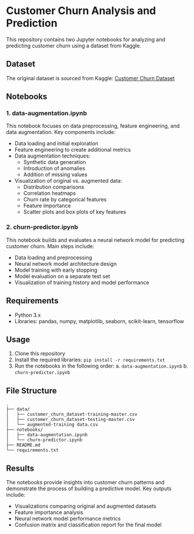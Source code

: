 # Customer Churn Analysis and Prediction

This repository contains two Jupyter notebooks for analyzing and predicting customer churn using a dataset from Kaggle.

## Dataset

The original dataset is sourced from Kaggle: [Customer Churn Dataset](https://www.kaggle.com/datasets/muhammadshahidazeem/customer-churn-dataset)

## Notebooks

### 1. data-augmentation.ipynb

This notebook focuses on data preprocessing, feature engineering, and data augmentation. Key components include:

- Data loading and initial exploration
- Feature engineering to create additional metrics
- Data augmentation techniques:
  - Synthetic data generation
  - Introduction of anomalies
  - Addition of missing values
- Visualization of original vs. augmented data:
  - Distribution comparisons
  - Correlation heatmaps
  - Churn rate by categorical features
  - Feature importance
  - Scatter plots and box plots of key features

### 2. churn-predictor.ipynb

This notebook builds and evaluates a neural network model for predicting customer churn. Main steps include:

- Data loading and preprocessing
- Neural network model architecture design
- Model training with early stopping
- Model evaluation on a separate test set
- Visualization of training history and model performance

## Requirements

- Python 3.x
- Libraries: pandas, numpy, matplotlib, seaborn, scikit-learn, tensorflow

## Usage

1. Clone this repository
2. Install the required libraries: `pip install -r requirements.txt`
3. Run the notebooks in the following order:
   a. `data-augmentation.ipynb`
   b. `churn-predictor.ipynb`

## File Structure

```
.
├── data/
│   ├── customer_churn_dataset-training-master.csv
│   ├── customer_churn_dataset-testing-master.csv
│   └── augmented-training data.csv
├── notebooks/
│   ├── data-augmentation.ipynb
│   └── churn-predictor.ipynb
├── README.md
└── requirements.txt
```

## Results

The notebooks provide insights into customer churn patterns and demonstrate the process of building a predictive model. Key outputs include:

- Visualizations comparing original and augmented datasets
- Feature importance analysis
- Neural network model performance metrics
- Confusion matrix and classification report for the final model
